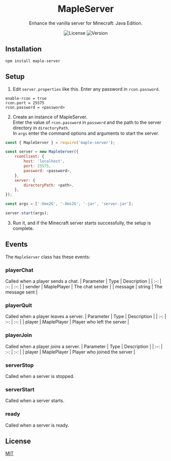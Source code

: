 <div align=center>

# MapleServer
Enhance the vanilla server for Minecraft: Java Edition.

![License](https://img.shields.io/npm/l/maple-server)
![Version](https://img.shields.io/npm/v/maple-server)

</div>

## Installation
```console
npm install maple-server
```

## Setup
1. Edit `server.properties` like this. Enter any password in `rcon.password`.
```properties
enable-rcon = true
rcon.port = 25575
rcon.password = <password>
```

2. Create an instance of MapleServer.  
   Enter the value of `rcon.password` in `password` and the path to the server directory in `directoryPath`.  
   In `args` enter the command options and arguments to start the server.
```js
const { MapleServer } = require('maple-server');

const server = new MapleServer({
    rconClient: {
        host: 'localhost',
        port: 25575,
        password: <password>,
    },
    server: {
        directoryPath: <path>,
    },
});

const args = ['-Xmx2G', '-Xms2G', '-jar', 'server.jar'];

server.start(args);
```

3. Run it, and if the Minecraft server starts successfully, the setup is complete.

## Events
The `MapleServer` class has these events:

### playerChat
Called when a player sends a chat.
| Parameter | Type | Description |
| :-: | :-: | :-: |
| sender | MaplePlayer | The chat sender |
| message | string | The message sent |

### playerQuit
Called when a player leaves a server.
| Parameter | Type | Description |
| :-: | :-: | :-: |
| player | MaplePlayer | Player who left the server |

### playerJoin
Called when a player joins a server.
| Parameter | Type | Description |
| :-: | :-: | :-: |
| player | MaplePlayer | Player who joined the server |

### serverStop
Called when a server is stopped.

### serverStart
Called when a server starts.

### ready
Called when a server is ready.

## License
[MIT](LICENSE)
